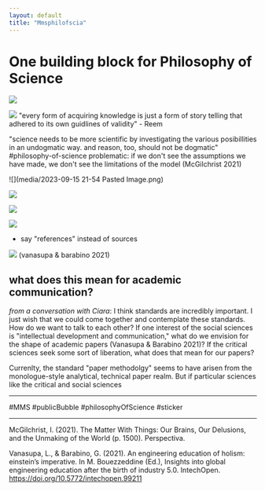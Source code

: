 ```yaml
---
layout: default
title: "Mmsphilofscia"
---
```


# One building block for Philosophy of Science

![](media/MMSPhilOfSciA_1.png)

![](media/MMSPhilOfSciA_2.png)
"every form of acquiring knowledge is just a form of story telling that adhered to its own guidlines of validity" - Reem

"science needs to be more scientific by investigating the various posibillities in an undogmatic way. and reason, too, should not be dogmatic" #philosophy-of-science problematic: if we don't see the assumptions we have made, we don't see the limitations of the model (McGilchrist 2021)

![](media/2023-09-15 21-54 Pasted Image.png)


![](media/MMSPhilOfSciA_3.png)

![](media/MMSPhilOfSciA_4.png)

![](media/MMSPhilOfSciA_5.png)
- say "references" instead of sources

![](media/MMSPhilOfSciA_6.png)
(vanasupa & barabino 2021) 

## what does this mean for academic communication?
*from a conversation with Ciara*: I think standards are incredibly important. I just wish that we could come together and contemplate these standards. How do we want to talk to each other? If one interest of the social sciences is  "intellectual development and communication," what do we envision for the shape of academic papers (Vanasupa & Barabino 2021)? If the critical sciences seek some sort of liberation, what does that mean for our papers?

Currenlty, the standard "paper methodolgy" seems to have arisen from the monologue-style analytical, technical paper realm. But if particular sciences like the critical and social sciences 

________
#MMS #publicBubble
#philosophyOfScience #sticker
________
McGilchrist, I. (2021). The Matter With Things: Our Brains, Our Delusions, and the Unmaking of the World (p. 1500). Perspectiva.

Vanasupa, L., & Barabino, G. (2021). An engineering education of holism: einstein’s imperative. In M. Bouezzeddine (Ed.), Insights into global engineering education after the birth of industry 5.0. IntechOpen. https://doi.org/10.5772/intechopen.99211

